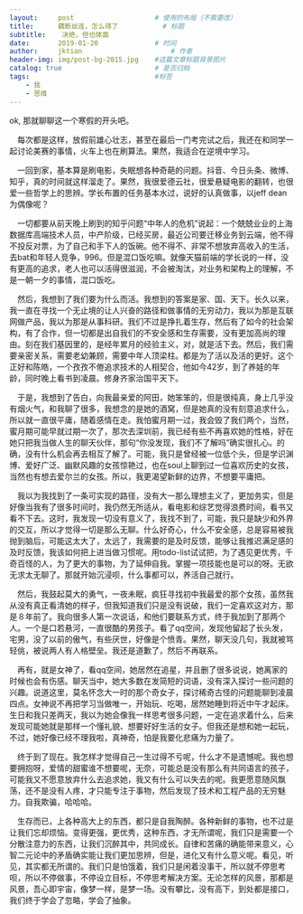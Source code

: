 ```yaml
---
layout:     post   				    # 使用的布局（不需要改）
title:      藕断丝连，怎么得了			# 标题 
subtitle:  	 决绝，但也体面
date:       2019-01-20 				# 时间
author:     jktian 						# 作者
header-img: img/post-bg-2015.jpg 	#这篇文章标题背景图片
catalog: true 						# 是否归档
tags:								#标签
    - 我
    - 思维
---
```


ok, 那就聊聊这一个寒假的开头吧。

　每次都是这样，放假前雄心壮志，甚至在最后一门考完试之后，我还在和同学一起讨论美赛的事情，火车上也在刷算法。果然，我适合在逆境中学习。
　

　一回到家，基本算是刷电影，失眠想各种奇葩的问题。抖音、今日头条、微博、知乎，真的时间就这样溜走了。果然，我很爱德云社，很爱悬疑电影的翻转，也很爱一些哲学上的思辨。学长布置的任务基本水过，说好的认真做事，以jeff dean为偶像呢？
　

　一切都要从前天晚上刷到的知乎问题“中年人的危机”说起：一个兢兢业业的上海数据库高端技术人员，中产阶级，已经买房，最近公司要迁移业务到云端，他不得不投反对票，为了自己和手下人的饭碗。他不得不、非常不想放弃高收入的生活，去bat和年轻人竞争，996。但是混口饭吃嘛。就像天猫前端的学长说的一样，没有更高的追求，老人也可以活得很滋润，不会被淘汰，对业务和架构上的理解，不是一朝一夕的事情，混口饭吃。
　

　然后，我想到了我们要为什么而活。我想到的答案是家、国、天下。长久以来，我一直在寻找一个无止境的让人兴奋的路径和做事情的无穷动力，我以为那是互联网做产品，我以为那是从事科研。我们不过是挣扎着生存，然后有了如今的社会架构，有了合作，但一切都是出自我们的不安全感和生存需要，没有更加高尚的理由。刻在我们基因里的，是经年累月的经验主义，对，就是活下去。然后，我们需要亲密关系，需要老幼兼顾，需要中年人顶梁柱。都是为了活以及活的更好。这个正好和陈皓，一个孜孜不倦追求技术的人相契合，他如今42岁，到了养娃的年龄，同时晚上看书到凌晨。修身齐家治国平天下。
　

　于是，我想到了告白，向我最亲爱的阿田，她笨笨的，但是很纯真，身上几乎没有烟火气，和我聊了很多，我想念的是她的酒窝，但是她真的没有刻意追求什么，所以就一直很平庸，随着感情在走。我怕蜜月期一过，我会毁了我们两个，当然，蜜月期可能早就过期一次了，那次去深圳前，我已经有些不再喜欢她的性格，好在她只把我当做人生的聊天伙伴，那句“你没发现，我们不了解吗”确实很扎心。的确，没有什么机会再去相互了解了。可能，我只是曾经被一位低个头，但是学识渊博、爱好广泛、幽默风趣的女孩惊艳过，也在soul上聊到过一位喜欢历史的女孩，当然也有想去爱尔兰的女孩。所以，我更渴望新鲜的边界，不想要平庸把。
　

　我以为我找到了一条可实现的路径，没有大一那么理想主义了，更加务实，但是好像当我有了很多时间时，我仍然无所适从，看电影和综艺觉得浪费时间，看书又看不下去。这时，我发现一切没有意义了，我找不到了，可能，我只是缺少和外界的交互，所以才觉得一切是那么无聊。什么好奇心，什么不安全感，总是容易被我抛到脑后，可能这太大了，太远了，我需要的是及时反馈，能够让我推迟满足感的及时反馈，我该如何把上进当做习惯呢。用todo-list试试把，为了遇见更优秀，千奇百怪的人，为了更大的事物，为了延伸自我。掌握一项技能也是可以的呀。无欲无求太无聊了。那就开始沉浸呗，什么事都可以，养活自己就行。
　

　然后，我鼓起莫大的勇气，一夜未眠，疯狂寻找初中我最爱的那个女孩，虽然我从没有真正看清她的样子，但我知道我们只是没有说破，我们一定喜欢这对方，那是８年前了。我向很多人第一次说话，和他们要联系方式，终于我加到了那两个人。一个是口若悬河，一直很酷的男孩子。看了qq空间，发现他留起了长头发，宅男，没了以前的傲气，有些厌世，好像是个愤青。果然，聊天没几句，我就被骂轻佻，被说两人有人格壁垒。我还是道歉了，然后不再联系。
　

　再有，就是女神了，看qq空间，她居然在追星，并且删了很多说说，她离家的时候也会有伤感。聊天当中，她大多数在发简短的词语，没有深入探讨一些问题的兴趣。说道这里，莫名怀念大一时的那个奇女子，探讨稀奇古怪的问题能聊到凌晨四点。女神说不再把学习当做唯一，开始玩、吃喝，居然她睡到将近中午才起床。生日和我只差两天，我以为她会像我一样思考很多问题，一定在追求着什么，后来发现可能她就是那样一个懂礼貌、想要好好生活的女子。但我还是想和她一起玩，不过，她好像已经不理我啦，真神奇，怕是我要化悲痛为力量了。
　

　终于到了现在。我怎样才觉得自己一生过得不亏呢，什么才不是遗憾呢。我也想要拥抱呀，爱情的甜蜜谁不想要呢，无奈，可能总是没有那么有共同语言的孩子，可能我又不愿意放弃什么去追求她，我又有什么可以失去的呢。我更愿意随风飘荡，还不是没有人疼，才只能专注于事物，然后发现了技术和工程产品的无穷魅力。自我欺骗，哈哈哈。
　

　生存而已，上各种高大上的东西，都只是自我陶醉。各种新鲜的事物，也不过是让我们忘却烦恼。变得更强，更优秀，这种东西，才无所谓呢，我们只是需要一个分散注意力的东西，让我们沉醉其中，共同成长。自律和苦痛的确能带来意义，心智二元论中的矛盾确实能让我们更加思辨，但是，进化又有什么意义呢。看见，听见，其实都无所谓的。我们只是怕饿着，我们只是闲着没事干，所以就不停思考呗，所以不停做事，不停设立目标，不停思考解决方案。无论怎样的风景，那都是风景，吾心即宇宙，像梦一样，是梦一场。没有攀比，没有高下，到处都是接口，我们终于学会了忽略，学会了抽象。